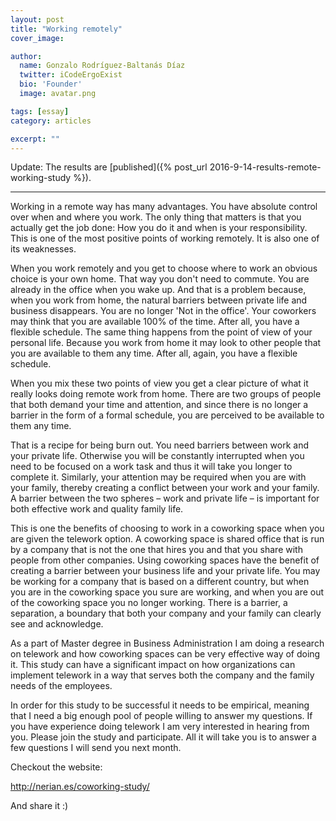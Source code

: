 ```yaml
---
layout: post
title: "Working remotely"
cover_image:

author:
  name: Gonzalo Rodríguez-Baltanás Díaz
  twitter: iCodeErgoExist
  bio: 'Founder'
  image: avatar.png

tags: [essay]
category: articles

excerpt: ""
---
```


Update: The results are [published]({% post_url 2016-9-14-results-remote-working-study %}).

<hr>

Working in a remote way has many advantages. You have absolute control over when and where you work. The only thing that matters is that you actually get the job done: How you do it and when is your responsibility. This is one of the most positive points of working remotely. It is also one of its weaknesses.

When you work remotely and you get to choose where to work an obvious choice is your own home. That way you don't need to commute. You are already in the office when you wake up. And that is a problem because, when you work from home, the natural barriers between private life and business disappears. You are no longer 'Not in the office'. Your coworkers may think that you are available 100% of the time. After all, you have a flexible schedule. The same thing happens from the point of view of your personal life. Because you work from home it may look to other people that you are available to them any time. After all, again, you have a flexible schedule.

When you mix these two points of view you get a clear picture of what it really looks doing remote work from home. There are two groups of people that both demand your time and attention, and since there is no longer a barrier in the form of a formal schedule, you are perceived to be available to them any time.

That is a recipe for being burn out. You need barriers between work and your private life. Otherwise you will be constantly interrupted when you need to be focused on a work task and thus it will take you longer to complete it. Similarly, your attention may be required when you are with your family, thereby creating a conflict between your work and your family. A barrier between the two spheres – work and private life – is important for both effective work and quality family life.

This is one the benefits of choosing to work in a coworking space when you are given the telework option. A coworking space is shared office that is run by a company that is not the one that hires you and that you share with people from other companies. Using coworking spaces have the benefit of creating a barrier between your business life and your private life. You may be working for a company that is based on a different country, but when you are in the coworking space you sure are working, and when you are out of the coworking space you no longer working. There is a barrier, a separation, a boundary that both your company and your family can clearly see and acknowledge.

As a part of Master degree in Business Administration I am doing a research on telework and how coworking spaces can be very effective way of doing it. This study can have a significant impact on how organizations can implement telework in a way that serves both the company and the family needs of the employees.

In order for this study to be successful it needs to be empirical, meaning that I need a big enough pool of people willing to answer my questions. If you have experience doing telework I am very interested in hearing from you. Please join the study and participate. All it will take you is to answer a few questions I will send you next month.

Checkout the website:

<a href="http://nerian.es/coworking-study/">http://nerian.es/coworking-study/</a>

And share it :)
